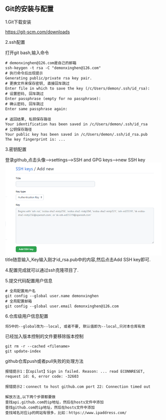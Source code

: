 ## Git的安装与配置
1.Git下载安装

https://git-scm.com/downloads

2.ssh配置

打开git bash,输入命令
```shell
# demonxinghen@126.com是自己的邮箱
ssh-keygen -t rsa -C "demonxinghen@126.com"
# 执行命令后出现提示
Generating public/private rsa key pair.
# 更换文件来保存密钥, 直接回车跳过
Enter file in which to save the key (/c/Users/demon/.ssh/id_rsa):
# 设置密码, 回车跳过
Enter passphrase (empty for no passphrase):
# 确认密码, 回车跳过
Enter same passphrase again:

# 返回结果, 私钥保存路径
Your identification has been saved in /c/Users/demon/.ssh/id_rsa
# 公钥保存路径
Your public key has been saved in /c/Users/demon/.ssh/id_rsa.pub
The key fingerprint is: ...
```

3.密钥配置

登录github,点击头像-->settings-->SSH and GPG keys-->new SSH key
![img.png](Git配置图片/新增SSH-key.png)
title随意输入,Key输入刚才id_rsa.pub中的内容,然后点击Add SSH key即可.

4.配置完成就可以通过ssh克隆项目了.

5.提交代码配置用户信息
```shell
# 全局配置用户名
git config --global user.name demonxinghen
# 全局配置邮箱
git config --global user.email demonxinghen@126.com
```

6.仓库级用户信息配置
```text
将5中的--global改为--local, 或者不要, 默认值即为--local,只对本仓库有效
```


已经加入版本控制的文件要移除版本控制
```shell
git rm -r --cached <filename>
git update-index
```
github仓库push或者pull失败的处理方法
```text
报错提示1：【Copilot】Sign in failed. Reason: ... read ECONNRESET, request id: 6, error code: -32603

报错提示2：connect to host github.com port 22: Connection timed out

解放方法,以下两个步骤都要做
查找api.github.com的ip地址，然后在hosts文件中添加
查找github.com的ip地址，然后在hosts文件中添加
查找域名对应ip的网站有很多，比如：https://www.ipaddress.com/
```